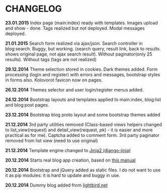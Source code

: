 # CHANGELOG #

**23.01.2015**
Index page (main:index) ready with templates.
Images upload and show - done.
Tags realized but not deployed.
Modal messages deployed.

**21.01.2015**
Search form realized via ajax/json. Search controller in blog:search.
Buggy, but working. (search query, result link, back to results shows original page, not ajax search result).
Without paginator(only 25 results).
Without tags (tags are not realized)

**29.12.2014**
Theme selection stored in cookies. 
Dark themes added. 
Form processing (login and register) with errors and messages, bootstrap styles in forms also.
Kolovorot favicon now on pages.

**26.12.2014**
Themes selector and user login/register menus added.

**24.12.2014**
Bootstrap layouts and templates applied to main:index, blog:list and blog:post pages.

**23.12.2014**
Bootstrap blog proto layout and some bootstrap themes added

**21.12.2014**
3rd party utilities removed (Class-based views helpers changed to list_view(request) 
and detail_view(request, pk) - it is easier and more practical as for me).
Captcha added to comment form. 3rd party paginator removed from list view (need to use original)

**21.12.2014**
Template engine changed to [Jinja2 (django-jinja)](http://niwibe.github.io/django-jinja/) 

**20.12.2014**
Starts real blog app creation, based on [this manual](http://yiiframework.ru/doc/blog/ru/start.overview) 

**20.12.2014**
Bootstrap and jQuery added as static files. I do not want to use it as pip modules: 
it is hard to update and buggy in use.

**20.12.2014**
Dummy blog added from [lightbird.net](http://lightbird.net/dbe2/blog.html)

